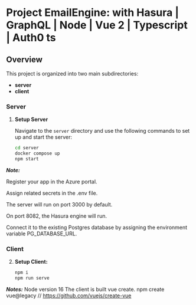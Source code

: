 # Project EmailEngine: with Hasura | GraphQL | Node | Vue 2 | Typescript | Auth0 ts

## Overview

This project is organized into two main subdirectories:

- **server**
- **client**

### Server

1. **Setup Server**

   Navigate to the `server` directory and use the following commands to set up and start the server:

   ```sh
   cd server
   docker compose up
   npm start
***Note:***

Register your app in the Azure portal.

Assign related secrets in the .env file.

The server will run on port 3000 by default.

On port 8082, the Hasura engine will run. 

Connect it to the existing Postgres database 
by assigning the environment variable PG_DATABASE_URL.


### Client
2. **Setup Client:**

   ```sh
   npm i
   npm run serve

***Notes:***
Node version 16
The client is built vue create.
npm create vue@legacy // https://github.com/vuejs/create-vue
